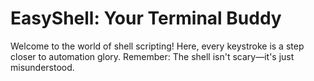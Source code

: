 # EasyShell: Your Terminal Buddy

Welcome to the world of shell scripting!
Here, every keystroke is a step closer to automation glory.
Remember: The shell isn't scary—it's just misunderstood.
